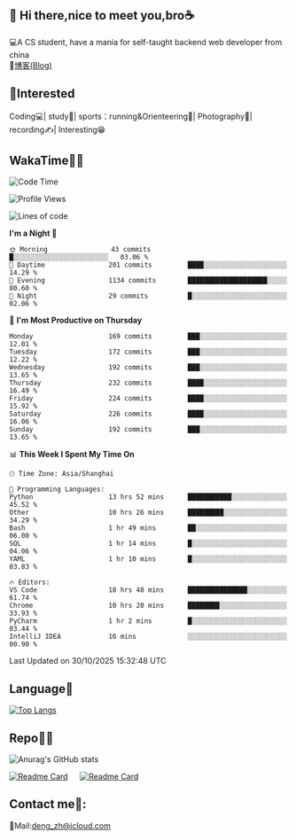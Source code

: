 👋 Hi there,nice to meet you,bro☕
---
💻A CS student, have a mania for self-taught backend web developer from china   
📌[博客(Blog)](https://github.com/HealUP/MyBlog)

 <!-- waka-box start -->
 <!-- waka-box end -->
 
🧲**Interested**
--
Coding💻| study📖| sports：running&Orienteering🏃‍| Photography📸| recording✍️| Interesting😁

WakaTime👨‍💻
---
<!--START_SECTION:waka-->
![Code Time](http://img.shields.io/badge/Code%20Time-3%2C795%20hrs%2038%20mins-blue)

![Profile Views](http://img.shields.io/badge/Profile%20Views-1-blue)

![Lines of code](https://img.shields.io/badge/From%20Hello%20World%20I%27ve%20Written-205.1%20thousand%20lines%20of%20code-blue)

**I'm a Night 🦉** 

```text
🌞 Morning                43 commits          █░░░░░░░░░░░░░░░░░░░░░░░░   03.06 % 
🌆 Daytime                201 commits         ████░░░░░░░░░░░░░░░░░░░░░   14.29 % 
🌃 Evening                1134 commits        ████████████████████░░░░░   80.60 % 
🌙 Night                  29 commits          █░░░░░░░░░░░░░░░░░░░░░░░░   02.06 % 
```
📅 **I'm Most Productive on Thursday** 

```text
Monday                   169 commits         ███░░░░░░░░░░░░░░░░░░░░░░   12.01 % 
Tuesday                  172 commits         ███░░░░░░░░░░░░░░░░░░░░░░   12.22 % 
Wednesday                192 commits         ███░░░░░░░░░░░░░░░░░░░░░░   13.65 % 
Thursday                 232 commits         ████░░░░░░░░░░░░░░░░░░░░░   16.49 % 
Friday                   224 commits         ████░░░░░░░░░░░░░░░░░░░░░   15.92 % 
Saturday                 226 commits         ████░░░░░░░░░░░░░░░░░░░░░   16.06 % 
Sunday                   192 commits         ███░░░░░░░░░░░░░░░░░░░░░░   13.65 % 
```


📊 **This Week I Spent My Time On** 

```text
🕑︎ Time Zone: Asia/Shanghai

💬 Programming Languages: 
Python                   13 hrs 52 mins      ███████████░░░░░░░░░░░░░░   45.52 % 
Other                    10 hrs 26 mins      █████████░░░░░░░░░░░░░░░░   34.29 % 
Bash                     1 hr 49 mins        ██░░░░░░░░░░░░░░░░░░░░░░░   06.00 % 
SQL                      1 hr 14 mins        █░░░░░░░░░░░░░░░░░░░░░░░░   04.06 % 
YAML                     1 hr 10 mins        █░░░░░░░░░░░░░░░░░░░░░░░░   03.83 % 

🔥 Editors: 
VS Code                  18 hrs 48 mins      ███████████████░░░░░░░░░░   61.74 % 
Chrome                   10 hrs 20 mins      ████████░░░░░░░░░░░░░░░░░   33.93 % 
PyCharm                  1 hr 2 mins         █░░░░░░░░░░░░░░░░░░░░░░░░   03.44 % 
IntelliJ IDEA            16 mins             ░░░░░░░░░░░░░░░░░░░░░░░░░   00.90 % 
```


 Last Updated on 30/10/2025 15:32:48 UTC
<!--END_SECTION:waka-->

Language🚀
---
[![Top Langs](https://github-readme-stats.vercel.app/api/top-langs/?username=HealUP&layout=compact&hide_border=true)](https://github.com/HealUP)

Repo🧑‍💻
---
![Anurag's GitHub stats](https://github-readme-stats.vercel.app/api?username=HealUP&count_private=true&show_icons=true&theme=gruvbox&hide_border=true) 

[![Readme Card](https://github-readme-stats.vercel.app/api/pin/?username=HealUP&repo=InternetEy&theme=transparent)](https://github.com/HealUP/InternetEy) &emsp;
[![Readme Card](https://github-readme-stats.vercel.app/api/pin/?username=HealUP&repo=CampusExperience&theme=transparent)](https://github.com/HealUP/CampusExperience)


Contact me📱:
---
📮Mail:deng_zh@icloud.com  
